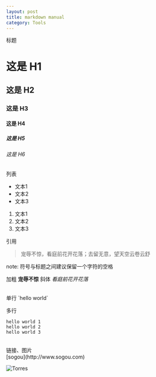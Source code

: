 ```yaml
---
layout: post
title: markdown manual
category: Tools
---
```

标题

# 这是 H1

## 这是 H2

### 这是 H3

#### 这是 H4

##### 这是 H5

###### 这是 H6

列表

- 文本1
- 文本2
- 文本3

1. 文本1
2. 文本2
3. 文本3

引用

> 宠辱不惊，看庭前花开花落；去留无意，望天空云卷云舒 


note: 符号与标题之间建议保留一个字符的空格


加粗   **宠辱不惊**    斜体   *看庭前花开花落*  

<br/>
单行     `hello world`    

<br/>

多行
```
hello world 1
hello world 2
hello world 3

```
















<br/>
链接、图片 <br/>
[sogou](http://www.sogou.com)

![Torres](http://s.gravatar.com/avatar/2e3394a7335badbba471f52cf77b8844?s=80)
